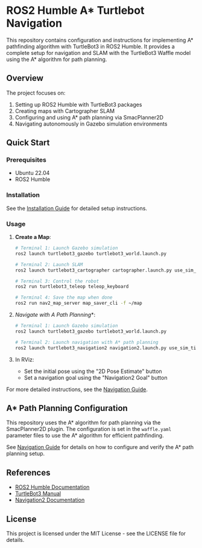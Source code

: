 # ROS2 Humble A* Turtlebot Navigation

This repository contains configuration and instructions for implementing A* pathfinding algorithm with TurtleBot3 in ROS2 Humble. It provides a complete setup for navigation and SLAM with the TurtleBot3 Waffle model using the A* algorithm for path planning.

## Overview

The project focuses on:
1. Setting up ROS2 Humble with TurtleBot3 packages
2. Creating maps with Cartographer SLAM
3. Configuring and using A* path planning via SmacPlanner2D
4. Navigating autonomously in Gazebo simulation environments

## Quick Start

### Prerequisites

- Ubuntu 22.04
- ROS2 Humble

### Installation

See the [Installation Guide](installation.md) for detailed setup instructions.

### Usage

1. **Create a Map**:
   ```bash
   # Terminal 1: Launch Gazebo simulation
   ros2 launch turtlebot3_gazebo turtlebot3_world.launch.py
   
   # Terminal 2: Launch SLAM
   ros2 launch turtlebot3_cartographer cartographer.launch.py use_sim_time:=True
   
   # Terminal 3: Control the robot
   ros2 run turtlebot3_teleop teleop_keyboard
   
   # Terminal 4: Save the map when done
   ros2 run nav2_map_server map_saver_cli -f ~/map
   ```

2. **Navigate with A* Path Planning**:
   ```bash
   # Terminal 1: Launch Gazebo simulation
   ros2 launch turtlebot3_gazebo turtlebot3_world.launch.py
   
   # Terminal 2: Launch navigation with A* path planning
   ros2 launch turtlebot3_navigation2 navigation2.launch.py use_sim_time:=True map:=$HOME/map.yaml
   ```

3. In RViz:
   - Set the initial pose using the "2D Pose Estimate" button
   - Set a navigation goal using the "Navigation2 Goal" button

For more detailed instructions, see the [Navigation Guide](navigation.md).

## A* Path Planning Configuration

This repository uses the A* algorithm for path planning via the SmacPlanner2D plugin. The configuration is set in the `waffle.yaml` parameter files to use the A* algorithm for efficient pathfinding.

See [Navigation Guide](navigation.md) for details on how to configure and verify the A* path planning setup.

## References

- [ROS2 Humble Documentation](https://docs.ros.org/en/humble/index.html)
- [TurtleBot3 Manual](https://emanual.robotis.com/docs/en/platform/turtlebot3/overview/)
- [Navigation2 Documentation](https://navigation.ros.org/)

## License

This project is licensed under the MIT License - see the LICENSE file for details.
